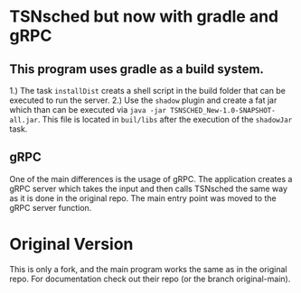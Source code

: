 # TSNsched but now with gradle and gRPC
## This program uses gradle as a build system.
1.) The task `installDist` creats a shell script in the build folder that can be executed to run the server.
2.) Use the `shadow` plugin and create a fat jar which than can be executed via `java -jar TSNSCHED_New-1.0-SNAPSHOT-all.jar`. This file is located in `buil/libs` after the execution of the `shadowJar` task.

## gRPC
One of the main differences is the usage of gRPC.
The application creates a gRPC server which takes the input and then calls TSNsched the same way as it is done in the original repo.
The main entry point was moved to the gRPC server function.

# Original Version
This is only a fork, and the main program works the same as in the original repo.
For documentation check out their repo (or the branch original-main).
